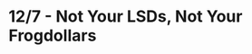 # 12/7 - Not Your LSDs, Not Your Frogdollars

<figure><img src="https://imgur.com/9IWAM9y.jpg" alt=""><figcaption></figcaption></figure>

